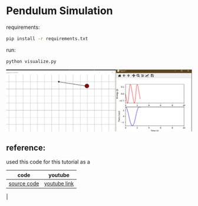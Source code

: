 # Pendulum Simulation

requirements:
```bash
pip install -r requirements.txt
```

run:
```bash
python visualize.py
```

![alt text](image.png)


## reference:
used this code for this tutorial as a 

|code|youtube|
|---|---|
|[source code](https://pastebin.com/zTZVi8Yv)| [youtube link](https://www.youtube.com/watch?v=vlrVB5X_bcM)
|


